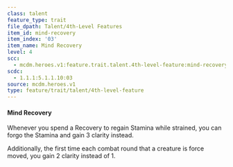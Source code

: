 ```yaml
---
class: talent
feature_type: trait
file_dpath: Talent/4th-Level Features
item_id: mind-recovery
item_index: '03'
item_name: Mind Recovery
level: 4
scc:
  - mcdm.heroes.v1:feature.trait.talent.4th-level-feature:mind-recovery
scdc:
  - 1.1.1:5.1.1.10:03
source: mcdm.heroes.v1
type: feature/trait/talent/4th-level-feature
---
```


#### Mind Recovery

Whenever you spend a Recovery to regain Stamina while strained, you can forgo the Stamina and gain 3 clarity instead.

Additionally, the first time each combat round that a creature is force moved, you gain 2 clarity instead of 1.
